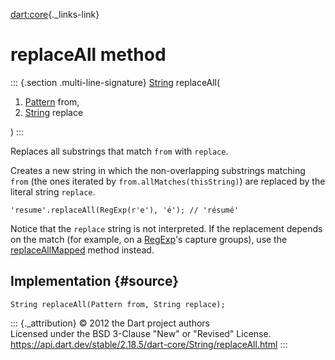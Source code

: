 [dart:core](../../dart-core/dart-core-library){._links-link}

replaceAll method
=================

::: {.section .multi-line-signature}
[String](../string-class) replaceAll(

1.  [Pattern](../pattern-class) from,
2.  [String](../string-class) replace

)
:::

Replaces all substrings that match `from` with `replace`.

Creates a new string in which the non-overlapping substrings matching
`from` (the ones iterated by `from.allMatches(thisString)`) are replaced
by the literal string `replace`.

``` {.language-dart data-language="dart"}
'resume'.replaceAll(RegExp(r'e'), 'é'); // 'résumé'
```

Notice that the `replace` string is not interpreted. If the replacement
depends on the match (for example, on a [RegExp](../regexp-class)\'s
capture groups), use the [replaceAllMapped](replaceallmapped) method
instead.

Implementation {#source}
--------------

``` {.language-dart data-language="dart"}
String replaceAll(Pattern from, String replace);
```

::: {._attribution}
© 2012 the Dart project authors\
Licensed under the BSD 3-Clause \"New\" or \"Revised\" License.\
<https://api.dart.dev/stable/2.18.5/dart-core/String/replaceAll.html>
:::
